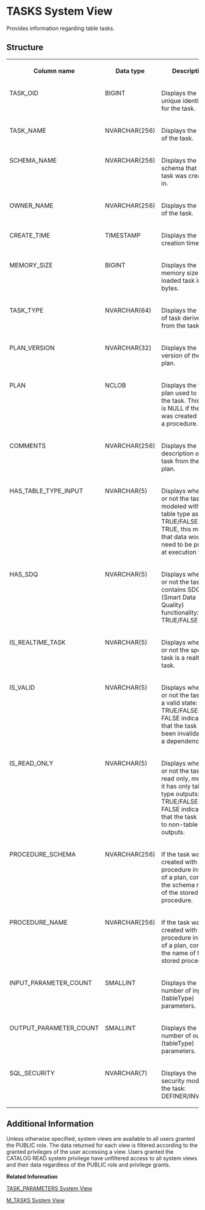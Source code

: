 <!-- loio0bbbcb8a7ed54b7fb0efb875dd7e26f1 -->

# TASKS System View

Provides information regarding table tasks.



<a name="loio0bbbcb8a7ed54b7fb0efb875dd7e26f1__section_ayk_2mk_vhb"/>

## Structure


<table>
<tr>
<th valign="top">

Column name

</th>
<th valign="top">

Data type

</th>
<th valign="top">

Description

</th>
</tr>
<tr>
<td valign="top">

TASK\_OID

</td>
<td valign="top">

BIGINT

</td>
<td valign="top">

Displays the unique identifier for the task.

</td>
</tr>
<tr>
<td valign="top">

TASK\_NAME

</td>
<td valign="top">

NVARCHAR\(256\)

</td>
<td valign="top">

Displays the name of the task.

</td>
</tr>
<tr>
<td valign="top">

SCHEMA\_NAME

</td>
<td valign="top">

NVARCHAR\(256\)

</td>
<td valign="top">

Displays the schema that the task was created in.

</td>
</tr>
<tr>
<td valign="top">

OWNER\_NAME

</td>
<td valign="top">

NVARCHAR\(256\)

</td>
<td valign="top">

Displays the owner of the task.

</td>
</tr>
<tr>
<td valign="top">

CREATE\_TIME

</td>
<td valign="top">

TIMESTAMP

</td>
<td valign="top">

Displays the creation time.

</td>
</tr>
<tr>
<td valign="top">

MEMORY\_SIZE

</td>
<td valign="top">

BIGINT

</td>
<td valign="top">

Displays the memory size of loaded task in bytes.

</td>
</tr>
<tr>
<td valign="top">

TASK\_TYPE

</td>
<td valign="top">

NVARCHAR\(64\)

</td>
<td valign="top">

Displays the type of task derived from the task plan.

</td>
</tr>
<tr>
<td valign="top">

PLAN\_VERSION

</td>
<td valign="top">

NVARCHAR\(32\)

</td>
<td valign="top">

Displays the version of the task plan.

</td>
</tr>
<tr>
<td valign="top">

PLAN

</td>
<td valign="top">

NCLOB

</td>
<td valign="top">

Displays the task plan used to define the task. This value is NULL if the task was created using a procedure.

</td>
</tr>
<tr>
<td valign="top">

COMMENTS

</td>
<td valign="top">

NVARCHAR\(256\)

</td>
<td valign="top">

Displays the description of the task from the task plan.

</td>
</tr>
<tr>
<td valign="top">

HAS\_TABLE\_TYPE\_INPUT

</td>
<td valign="top">

NVARCHAR\(5\)

</td>
<td valign="top">

Displays whether or not the task is modeled with a table type as input: TRUE/FALSE. If TRUE, this means that data would need to be pushed at execution time.

</td>
</tr>
<tr>
<td valign="top">

HAS\_SDQ

</td>
<td valign="top">

NVARCHAR\(5\)

</td>
<td valign="top">

Displays whether or not the task contains SDQ \(Smart Data Quality\) functionality: TRUE/FALSE.

</td>
</tr>
<tr>
<td valign="top">

IS\_REALTIME\_TASK

</td>
<td valign="top">

NVARCHAR\(5\)

</td>
<td valign="top">

Displays whether or not the specified task is a realtime task.

</td>
</tr>
<tr>
<td valign="top">

IS\_VALID

</td>
<td valign="top">

NVARCHAR\(5\)

</td>
<td valign="top">

Displays whether or not the task is in a valid state: TRUE/FALSE. FALSE indicates that the task has been invalidated by a dependency.

</td>
</tr>
<tr>
<td valign="top">

IS\_READ\_ONLY

</td>
<td valign="top">

NVARCHAR\(5\)

</td>
<td valign="top">

Displays whether or not the task is read only, meaning it has only table type outputs: TRUE/FALSE. FALSE indicates that the task writes to non-table-type outputs.

</td>
</tr>
<tr>
<td valign="top">

PROCEDURE\_SCHEMA

</td>
<td valign="top">

NVARCHAR\(256\)

</td>
<td valign="top">

If the task was created with a procedure instead of a plan, contains the schema name of the stored procedure.

</td>
</tr>
<tr>
<td valign="top">

PROCEDURE\_NAME

</td>
<td valign="top">

NVARCHAR\(256\)

</td>
<td valign="top">

If the task was created with a procedure instead of a plan, contains the name of the stored procedure.

</td>
</tr>
<tr>
<td valign="top">

INPUT\_PARAMETER\_COUNT

</td>
<td valign="top">

SMALLINT

</td>
<td valign="top">

Displays the number of input \(tableType\) parameters.

</td>
</tr>
<tr>
<td valign="top">

OUTPUT\_PARAMETER\_COUNT

</td>
<td valign="top">

SMALLINT

</td>
<td valign="top">

Displays the number of output \(tableType\) parameters.

</td>
</tr>
<tr>
<td valign="top">

SQL\_SECURITY

</td>
<td valign="top">

NVARCHAR\(7\)

</td>
<td valign="top">

Displays the security model for the task: DEFINER/INVOKER.

</td>
</tr>
</table>



<a name="loio0bbbcb8a7ed54b7fb0efb875dd7e26f1__section_h5x_pyz_2zb"/>

## Additional Information

Unless otherwise specified, system views are available to all users granted the PUBLIC role. The data returned for each view is filtered according to the granted privileges of the user accessing a view. Users granted the CATALOG READ system privilege have unfiltered access to all system views and their data regardless of the PUBLIC role and privilege grants.

**Related Information**  


[TASK\_PARAMETERS System View](task-parameters-system-view-0853c4b.md "Provides task parameter information.")

[M\_TASKS System View](../022-Monitoring-Views/m-tasks-system-view-5c8f947.md "Provides task monitoring information.")

